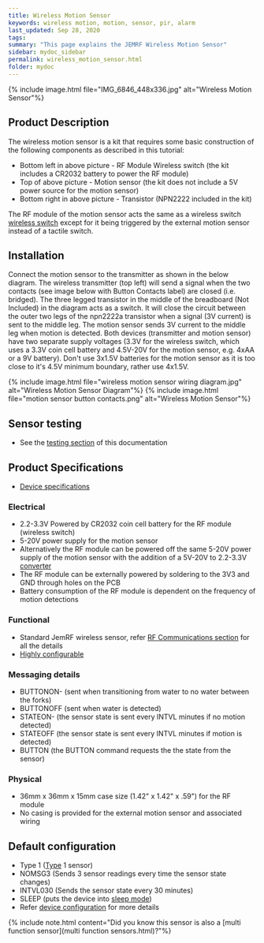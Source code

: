 ```yaml
---
title: Wireless Motion Sensor
keywords: wireless motion, motion, sensor, pir, alarm
last_updated: Sep 28, 2020
tags:
summary: "This page explains the JEMRF Wireless Motion Sensor"
sidebar: mydoc_sidebar
permalink: wireless_motion_sensor.html
folder: mydoc
---
```


{% include image.html file="IMG_6846_448x336.jpg" alt="Wireless Motion Sensor"%}

## Product Description
The wireless motion sensor is a kit that requires some basic construction of the following components as described in this tutorial:

* Bottom left in above picture - RF Module Wireless switch (the kit includes a CR2032 battery to power the RF module)
* Top of above picture - Motion sensor (the kit does not include a 5V power source for the motion sensor)
* Bottom right in above picture - Transistor (NPN2222 included in the kit)

The RF module of the motion sensor acts the same as a wireless switch [wireless switch](wireless_switch_sensor.html) except for it being triggered by the external motion sensor instead of a tactile switch.

## Installation

Connect the motion sensor to the transmitter as shown in the below diagram. The wireless transmitter (top left) will send a signal when the two contacts (see image below with Button Contacts label) are closed (i.e. bridged). The three legged transistor in the middle of the breadboard (Not Included) in the diagram acts as a switch. It will close the circuit between the outer two legs of the npn2222a transistor when a signal (3V current) is sent to the middle leg. The motion sensor sends 3V current to the middle leg when motion is detected. Both devices (transmitter and motion sensor) have two separate supply voltages (3.3V for the wireless switch, which uses a 3.3V coin cell battery and 4.5V-20V for the motion sensor, e.g. 4xAA or a 9V battery). Don't use 3x1.5V batteries for the motion sensor as it is too close to it's 4.5V minimum boundary, rather use 4x1.5V.

{% include image.html file="wireless motion sensor wiring diagram.jpg" alt="Wireless Motion Sensor Diagram"%}
{% include image.html file="motion sensor button contacts.png" alt="Wireless Motion Sensor"%}


## Sensor testing
* See the [testing section](sensor_testing.html) of this documentation

## Product Specifications
* [Device specifications](rf_device_specs.html)

### Electrical
* 2.2-3.3V Powered by CR2032 coin cell battery for the RF module (wireless switch)
* 5-20V power supply for the motion sensor
* Alternatively the RF module can be powered off the same 5-20V power supply of the motion sensor with the addition of a 5V-20V to 2.2-3.3V [converter](https://www.jemrf.com/collections/accessories/products/dc-5v-to-3-3v-step-down)
* The RF module can be externally powered by soldering to the 3V3 and GND through holes on the PCB
* Battery consumption of the RF module is dependent on the frequency of motion detections

### Functional
* Standard JemRF wireless sensor, refer [RF Communications section](rf_basics.html) for all the details
* [Highly configurable](configuration_overview.html)

### Messaging details
* BUTTONON- (sent when transitioning from water to no water between the forks)
* BUTTONOFF (sent when water is detected)
* STATEON- (the sensor state is sent every INTVL minutes if no motion detected)
* STATEOFF (the sensor state is sent every INTVL minutes if motion is detected)
* BUTTON (the BUTTON command requests the the state from the sensor)

### Physical
* 36mm x 36mm x 15mm case size (1.42" x 1.42" x .59") for the RF module
* No casing is provided for the external motion sensor and associated wiring

## Default configuration
* Type 1 ([Type](types.html) 1 sensor)
* NOMSG3 (Sends 3 sensor readings every time the sensor state changes)
* INTVL030 (Sends the sensor state every 30 minutes)
* SLEEP (puts the device into [sleep mode](sleep_modes.html))
* Refer [device configuration](configuration_overview.html) for more details

{% include note.html content="Did you know this sensor is also a [multi function sensor](multi function sensors.html)?"%}